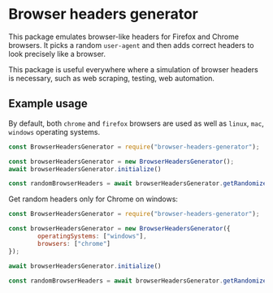 # Browser headers generator

This package emulates browser-like headers for Firefox and Chrome browsers.
It picks a random `user-agent` and then adds correct headers to look precisely like a browser.

This package is useful everywhere where a simulation of browser headers is necessary, such as web scraping, testing, web automation.


## Example usage
By default, both `chrome` and `firefox` browsers are used as well as `linux`, `mac`, `windows` operating systems.
 
``` javascript
const BrowserHeadersGenerator = require("browser-headers-generator");

const browserHeadersGenerator = new BrowserHeadersGenerator();
await browserHeadersGenerator.initialize()

const randomBrowserHeaders = await browserHeadersGenerator.getRandomizedHeaders()
```

Get random headers only for Chrome on windows:

``` javascript
const BrowserHeadersGenerator = require("browser-headers-generator");

const browserHeadersGenerator = new BrowserHeadersGenerator({
        operatingSystems: ["windows"],
        browsers: ["chrome"]
});

await browserHeadersGenerator.initialize()

const randomBrowserHeaders = await browserHeadersGenerator.getRandomizedHeaders()
```
